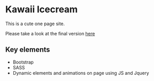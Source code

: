 # Kawaii Icecream 

This is a cute one page site. 

Please take a look at the final version [here](http://cookiesandwifi.ovh/gimme-icecream/)



## Key elements 

* Bootstrap 
* SASS
* Dynamic elements and animations on page using JS and Jquery 
